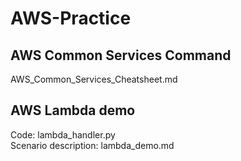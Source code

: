 # AWS-Practice

## AWS Common Services Command
AWS_Common_Services_Cheatsheet.md

## AWS Lambda demo
Code: lambda_handler.py  
Scenario description: lambda_demo.md
